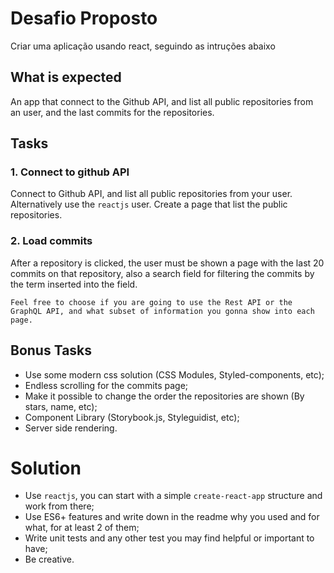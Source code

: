 # Desafio Proposto

  Criar uma aplicação usando react, seguindo as intruções abaixo




## What is expected
An app that connect to the Github API, and list all public repositories from an user, and the last commits for the repositories.

## Tasks

### 1. Connect to github API
Connect to Github API, and list all public repositories from your user. Alternatively use the `reactjs` user.
Create a page that list the public repositories.

### 2. Load commits
After a repository is clicked, the user must be shown a page with the last 20 commits on that repository, also a search field for filtering the commits by the term inserted into the field.

```
Feel free to choose if you are going to use the Rest API or the GraphQL API, and what subset of information you gonna show into each page.
```

## Bonus Tasks
- Use some modern css solution (CSS Modules, Styled-components, etc);
- Endless scrolling for the commits page;
- Make it possible to change the order the repositories are shown (By stars, name, etc);
- Component Library (Storybook.js, Styleguidist, etc);
- Server side rendering.

# Solution
- Use `reactjs`, you can start with a simple `create-react-app` structure and work from there;
- Use ES6+ features and write down in the readme why you used and for what, for at least 2 of them;
- Write unit tests and any other test you may find helpful or important to have;
- Be creative.